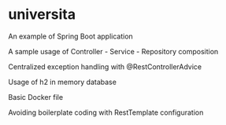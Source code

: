 # universita
<p> An example of Spring Boot application <p>
A sample usage of Controller - Service - Repository composition <p>
Centralized exception handling with @RestControllerAdvice <p>
Usage of h2 in memory database <p> 

Basic Docker file <p>
Avoiding boilerplate coding with RestTemplate configuration


